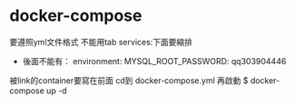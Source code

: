 # docker-compose
要遵照yml文件格式
不能用tab
services:下面要縮排

- 後面不能有：
    environment:
     		MYSQL_ROOT_PASSWORD: qq303904446
        
被link的container要寫在前面
cd到 docker-compose.yml 再啟動
$ docker-compose up -d
